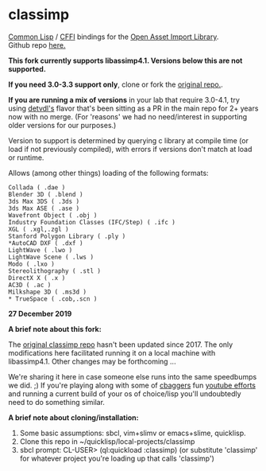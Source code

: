 # classimp


[Common Lisp](https://common-lisp.net/) / [CFFI](https://common-lisp.net/project/cffi/) bindings for the [Open Asset Import Library](http://www.assimp.org/).  
Github repo [here.](https://github.com/assimp/assimp)

**This fork currently supports libassimp4.1. Versions below this are not supported.**
 
**If you need 3.0-3.3 support only**, clone or fork the [original repo.](https://github.com/3b/classimp).

**If you are running a mix of versions** in your lab that require 3.0-4.1, try using [detvdl's](https://github.com/detvdl/classimp) flavor that's been sitting as a PR
in the main repo for 2+ years now with no merge. (For 'reasons' we had no need/interest in supporting older versions for our purposes.)

Version to support is determined by querying c library at compile time (or load if not
previously compiled), with errors if versions don't match at load or
runtime. 

Allows (among other things) loading of the following formats:

    Collada ( .dae )
    Blender 3D ( .blend )
    3ds Max 3DS ( .3ds )
    3ds Max ASE ( .ase )
    Wavefront Object ( .obj )
    Industry Foundation Classes (IFC/Step) ( .ifc )
    XGL ( .xgl,.zgl )
    Stanford Polygon Library ( .ply )
    *AutoCAD DXF ( .dxf )
    LightWave ( .lwo )
    LightWave Scene ( .lws )
    Modo ( .lxo )
    Stereolithography ( .stl )
    DirectX X ( .x )
    AC3D ( .ac )
    Milkshape 3D ( .ms3d )
    * TrueSpace ( .cob,.scn )



**27 December 2019**

**A brief note about this fork:**

The [original classimp repo](https://github.com/3b/classimp) hasn't been updated since 2017. The only
modifications here facilitated running it on a local machine with
libassimp4.1.  Other changes may be forthcoming ...

We're sharing it here in case someone else runs into the same speedbumps we did.
;)  If you're playing along with some of [cbaggers](https://github.com/cbaggers/) fun [youtube efforts](https://www.youtube.com/watch?v=82o5NeyZtvw) and running a current build of your os of choice/lisp you'll undoubtedly need to do something similar.

**A brief note about cloning/installation:**

1) Some basic assumptions: sbcl, vim+slimv or emacs+slime, quicklisp.
2) Clone this repo in ~/quicklisp/local-projects/classimp
3) sbcl prompt: CL-USER> (ql:quickload :classimp) (or substitute 'classimp'
   for whatever project you're loading up that calls 'classimp')
